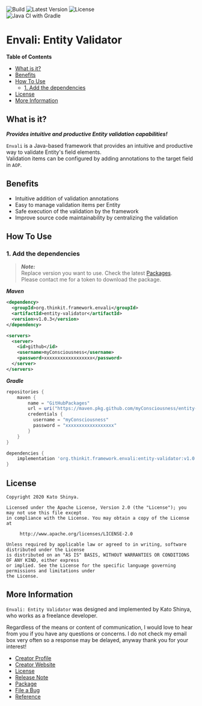![Build](https://img.shields.io/badge/Build-Automated-2980b9.svg?style=for-the-badge)
![Latest Version](https://img.shields.io/badge/Latest_Version-v1.0.3-27ae60.svg?style=for-the-badge)
![License](https://img.shields.io/badge/License-Apache_2.0-e74c3c.svg?style=for-the-badge)</br>
![Java CI with Gradle](https://github.com/myConsciousness/entity-validator/workflows/Java%20CI%20with%20Gradle/badge.svg?branch=main)

# Envali: Entity Validator

<!-- START doctoc generated TOC please keep comment here to allow auto update -->
<!-- DON'T EDIT THIS SECTION, INSTEAD RE-RUN doctoc TO UPDATE -->

**Table of Contents**

- [What is it?](#what-is-it)
- [Benefits](#benefits)
- [How To Use](#how-to-use)
  - [1. Add the dependencies](#1-add-the-dependencies)
- [License](#license)
- [More Information](#more-information)

<!-- END doctoc generated TOC please keep comment here to allow auto update -->

## What is it?

**_Provides intuitive and productive Entity validation capabilities!_**

`Envali` is a Java-based framework that provides an intuitive and productive way to validate Entity's field elements.</br>
Validation items can be configured by adding annotations to the target field in `AOP`.

## Benefits

- Intuitive addition of validation annotations
- Easy to manage validation items per Entity
- Safe execution of the validation by the framework
- Improve source code maintainability by centralizing the validation

## How To Use

### 1. Add the dependencies

> **_Note:_**</br>
> Replace version you want to use. Check the latest [Packages](https://github.com/myConsciousness/entity-validator/packages).</br>
> Please contact me for a token to download the package.

**_Maven_**

```xml
<dependency>
  <groupId>org.thinkit.framework.envali</groupId>
  <artifactId>entity-validator</artifactId>
  <version>v1.0.3</version>
</dependency>

<servers>
  <server>
    <id>github</id>
    <username>myConsciousness</username>
    <password>xxxxxxxxxxxxxxxxxx</password>
  </server>
</servers>
```

**_Gradle_**

```gradle
repositories {
    maven {
        name = "GitHubPackages"
        url = uri("https://maven.pkg.github.com/myConsciousness/entity-validator")
        credentials {
          username = "myConsciousness"
          password = "xxxxxxxxxxxxxxxxxx"
        }
    }
}

dependencies {
    implementation 'org.thinkit.framework.envali:entity-validator:v1.0.3'
}
```

## License

```license
Copyright 2020 Kato Shinya.

Licensed under the Apache License, Version 2.0 (the "License"); you may not use this file except
in compliance with the License. You may obtain a copy of the License at

     http://www.apache.org/licenses/LICENSE-2.0

Unless required by applicable law or agreed to in writing, software distributed under the License
is distributed on an "AS IS" BASIS, WITHOUT WARRANTIES OR CONDITIONS OF ANY KIND, either express
or implied. See the License for the specific language governing permissions and limitations under
the License.
```

## More Information

`Envali: Entity Validator` was designed and implemented by Kato Shinya, who works as a freelance developer.

Regardless of the means or content of communication, I would love to hear from you if you have any questions or concerns. I do not check my email box very often so a response may be delayed, anyway thank you for your interest!

- [Creator Profile](https://github.com/myConsciousness)
- [Creator Website](https://myconsciousness.github.io/)
- [License](https://github.com/myConsciousness/entity-validator/blob/master/LICENSE)
- [Release Note](https://github.com/myConsciousness/entity-validator/releases)
- [Package](https://github.com/myConsciousness/entity-validator/packages)
- [File a Bug](https://github.com/myConsciousness/entity-validator/issues)
- [Reference](https://myconsciousness.github.io/entity-validator/)
